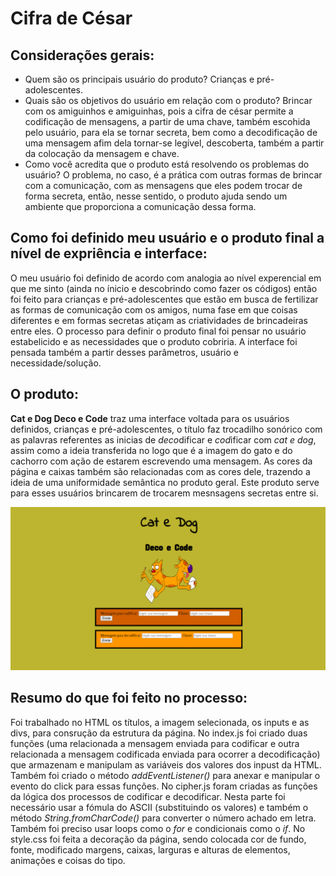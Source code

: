 # Cifra de César

## Considerações gerais:
* Quem são os principais usuário do produto? Crianças e pré-adolescentes.
* Quais são os objetivos do usuário em relação com o produto? Brincar com os amiguinhos e amiguinhas, pois a cifra de césar permite a codificação de mensagens, a partir de uma chave, também escohida pelo usuário, para ela se tornar secreta, bem como a decodificação de uma mensagem afim dela tornar-se legível, descoberta, também a partir da colocação da mensagem e chave. 
* Como você acredita que o produto está resolvendo os problemas do usuário? O problema, no caso, é a prática com outras formas de brincar com a comunicação, com as mensagens que eles podem trocar de forma secreta, então, nesse sentido, o produto ajuda sendo um ambiente que proporciona a comunicação dessa forma. 

## Como foi definido meu usuário e o produto final a nível de expriência e interface:
O meu usuário foi definido de acordo com analogia ao nível experencial em que me sinto (ainda no ínicio e descobrindo como fazer os códigos) então foi feito para crianças e pré-adolescentes que estão em busca de fertilizar as formas de comunicação com os amigos, numa fase em que coisas diferentes e em formas secretas atiçam as criatividades de brincadeiras entre eles. O processo para definir o produto final foi pensar no usuário estabelicido e as necessidades que o produto cobriria. A interface foi pensada também a partir desses parâmetros, usuário e necessidade/solução.
 
## O produto: 
**Cat e Dog Deco e Code** traz uma interface voltada para os usuários definidos, crianças e pré-adolescentes, o título faz trocadilho sonórico com as palavras referentes as inicias de *deco*dificar e *cod*ificar com *cat e dog*, assim como a ideia transferida no logo que é a imagem do gato e do cachorro com ação de estarem escrevendo uma mensagem. As cores da página e caixas também são relacionadas com as cores dele, trazendo a ideia de uma uniformidade semântica no produto geral. Este produto serve para esses usuários brincarem de trocarem mesnsagens secretas entre si. 

![Print da tela](/src/img/SiteCateDog.png)

## Resumo do que foi feito no processo:
Foi trabalhado no HTML os títulos, a imagem selecionada, os inputs e as divs, para consrução da estrutura da página. No index.js foi criado duas funções (uma relacionada a mensagem enviada para codificar e outra relacionada a mensagem codificada enviada para ocorrer a decodificação) que armazenam e manipulam as variáveis dos valores dos inpust da HTML. Também foi criado o método *addEventListener()* para anexar e manipular o evento do click para essas funções. No cipher.js foram criadas as funções da lógica dos processos de codificar e decodificar. Nesta parte foi necessário usar a fómula do ASCII (substituindo os valores) e também o método *String.fromCharCode()* para converter o número achado em letra. Também foi preciso usar loops como o *for* e condicionais como o *if*. No style.css foi feita a decoração da página, sendo colocada cor de fundo, fonte, modificado margens, caixas, larguras e alturas de elementos, animações e coisas do tipo.  
